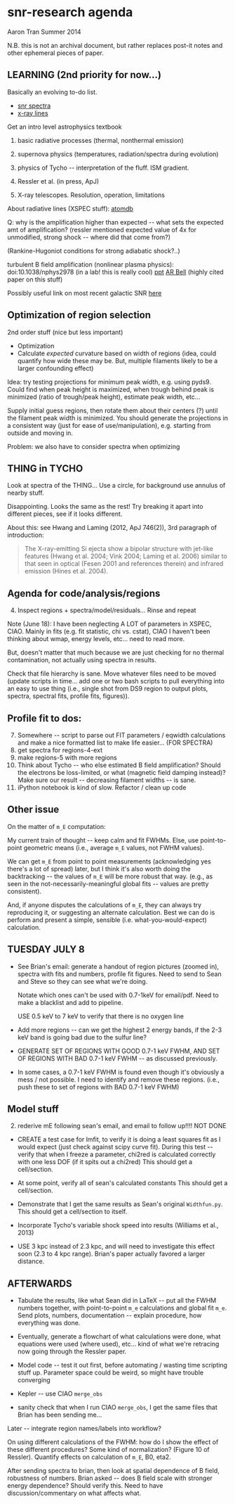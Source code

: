 snr-research agenda
===================
Aaron Tran
Summer 2014

N.B. this is not an archival document, but rather replaces post-it notes and
other ephemeral pieces of paper.

LEARNING (2nd priority for now...)
----------------------------------

Basically an evolving to-do list.
* [snr spectra](http://www.phy.duke.edu/~kolena/snrspectra.html)
* [x-ray lines](http://www.phy.duke.edu/~kolena/strongxlines.html)

Get an intro level astrophysics textbook
1. basic radiative processes (thermal, nonthermal emission)
2. supernova physics (temperatures, radiation/spectra during evolution)
3. physics of Tycho -- interpretation of the fluff.  ISM gradient.
4. Ressler et al. (in press, ApJ)

5. X-ray telescopes.  Resolution, operation, limitations

About radiative lines (XSPEC stuff):
[atomdb](http://www.atomdb.org/Physics/units.php)

Q: why is the amplification higher than expected -- what sets the expected amt
of amplification?  (ressler mentioned expected value of 4x for unmodified,
strong shock -- where did that come from?)

(Rankine-Hugoniot conditions for strong adiabatic shock?..)

turbulent B field amplification (nonlinear plasma physics):
doi:10.1038/nphys2978 (in a lab! this is really cool)
[ppt](http://fermi.gsfc.nasa.gov/science/mtgs/symposia/2007/p4/P4.1_Ellison.pdf)
[AR Bell](http://mnras.oxfordjournals.org/content/353/2/550.full.pdf) (highly
cited paper on this stuff)


Possibly useful link on most recent galactic SNR
[here](http://chandra.harvard.edu/photo/2008/g19/media/)


Optimization of region selection
--------------------------------

2nd order stuff (nice but less important)
* Optimization
* Calculate *expected* curvature based on width of regions
  (idea, could quantify how wide these may be. But, multiple filaments likely
  to be a larger confounding effect)

Idea: try testing projections for minimum peak width, e.g. using pyds9.
Could find when peak height is maximized, when trough behind peak is minimized
(ratio of trough/peak height), estimate peak width, etc...

Supply initial guess regions, then rotate them about their centers (?) until
the filament peak width is minimized.  You should generate the projections in a
consistent way (just for ease of use/manipulation), e.g. starting from outside
and moving in.

Problem: we also have to consider spectra when optimizing

THING in TYCHO
--------------
Look at spectra of the THING...
Use a circle, for background use annulus of nearby stuff.

Disappointing.  Looks the same as the rest!  Try breaking it apart into
different pieces, see if it looks different.

About this: see Hwang and Laming (2012, ApJ 746(2)), 3rd paragraph of
introduction:

> The X-ray-emitting Si ejecta show a bipolar structure with jet-like features
> (Hwang et al. 2004; Vink 2004; Laming et al. 2006) similar to that seen in
> optical (Fesen 2001 and references therein) and infrared emission (Hines et
> al. 2004).

Agenda for code/analysis/regions
--------------------------------

4. Inspect regions + spectra/model/residuals...  Rinse and repeat

Note (June 18): I have been neglecting A LOT of parameters in XSPEC, CIAO.
Mainly in fits (e.g. fit statistic, chi vs. cstat), CIAO I haven't been
thinking about wmap, energy levels, etc... need to read more.

But, doesn't matter that much because we are just checking for no thermal
contamination, not actually using spectra in results.

Check that file hierarchy is sane.  Move whatever files need to be moved
(update scripts in time... add one or two bash scripts to pull everything into
an easy to use thing (i.e., single shot from DS9 region to output plots,
spectra, spectral fits, profile fits, figures)).


Profile fit to dos:
-------------------

7. Somewhere -- script to parse out FIT parameters / eqwidth calculations and
   make a nice formatted list to make life easier... (FOR SPECTRA)
9. get spectra for regions-4-ext
10. make regions-5 with more regions
11. Think about Tycho -- who else estimated B field amplification?
    Should the electrons be loss-limited, or what (magnetic field damping
    instead)?  Make sure our result -- decreasing filament widths -- is sane.
12. iPython notebook is kind of slow.  Refactor / clean up code


Other issue
-----------
On the matter of `m_E` computation:

My current train of thought -- keep calm and fit FWHMs.  Else, use
point-to-point geometric means (i.e., average `m_E` values, not FWHM values).

We can get `m_E` from point to point measurements (acknowledging yes there's a lot
of spread) later, but I think it's also worth doing the backtracking -- the
values of `m_E` will be more robust that way. (e.g., as seen in the
not-necessarily-meaningful global fits -- values are pretty consistent).

And, if anyone disputes the calculations of `m_E`, they can always try
reproducing it, or suggesting an alternate calculation.  Best we can do is
perform and present a simple, sensible (i.e. what-you-would-expect)
calculation.



TUESDAY JULY 8
--------------
* See Brian's email: generate a handout of region pictures (zoomed in),
  spectra with fits and numbers, profile fit figures.  Need to send to Sean and
  Steve so they can see what we're doing.

  Notate which ones can't be used with 0.7-1keV for email/pdf.
  Need to make a blacklist and add to pipeline.

  USE 0.5 keV to 7 keV to verify that there is no oxygen line

* Add more regions -- can we get the highest 2 energy bands, if the 2-3 keV
  band is going bad due to the sulfur line?
* GENERATE SET OF REGIONS WITH GOOD 0.7-1 keV FWHM, AND SET OF REGIONS WITH BAD
  0.7-1 keV FWHM -- as discussed previously.

* In some cases, a 0.7-1 keV FWHM is found even though it's obviously a mess /
  not possible.  I need to identify and remove these regions.
  (i.e., push these to set of regions with BAD 0.7-1 keV FWHM)

Model stuff
-----------
2. rederive mE following sean's email, and email to follow up!!!! NOT DONE

* CREATE a test case for lmfit, to verify it is doing a least squares fit as I
  would expect (just check against scipy curve fit).
  During this test -- verify that when I freeze a parameter, chi2red is
  calculated correctly with one less DOF (if it spits out a chi2red)
  This should get a cell/section.
* At some point, verify all of sean's calculated constants
  This should get a cell/section.

* Demonstrate that I get the same results as Sean's original `Widthfun.py`.
  This should get a cell/section to itself.

* Incorporate Tycho's variable shock speed into results (Williams et al., 2013)

* USE 3 kpc instead of 2.3 kpc, and will need to investigate this effect soon
  (2.3 to 4 kpc range).  Brian's paper actually favored a larger distance.

AFTERWARDS
----------

* Tabulate the results, like what Sean did in LaTeX -- put all the FWHM numbers
  together, with point-to-point `m_e` calculations and global fit `m_e`.
  Send plots, numbers, documentation -- explain procedure, how everything was
  done.
* Eventually, generate a flowchart of what calculations were done, what
  equations were used (where used), etc... kind of what we're retracing now
  going through the Ressler paper.

* Model code -- test it out first, before automating / wasting time scripting
  stuff up.  Parameter space could be weird, so might have trouble converging

* Kepler -- use CIAO `merge_obs`
* sanity check that when I run CIAO `merge_obs`, I get the same files that
  Brian has been sending me...

Later -- integrate region names/labels into workflow?

On using different calculations of the FWHM: how do I show the effect of these
different procedures?  Some kind of normalization? (Figure 10 of Ressler).
Quantify effects on calculation of `m_E`, B0, eta2.

After sending spectra to brian, then look at spatial dependence of B field,
robustness of numbers.  Brian asked -- does B field scale with stronger energy
dependence?  Should verify this.
Need to have discussion/commentary on what affects what.
